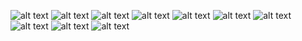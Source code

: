 ![alt text](https://github.com/ritabt/A-Survey-on-Regularization-Techniques-for-Machine-Learning-Models/blob/main/pdf_imgs/CS168_Final_Project%20(1)-01.jpg?raw=true)
![alt text](https://github.com/ritabt/A-Survey-on-Regularization-Techniques-for-Machine-Learning-Models/blob/main/pdf_imgs/CS168_Final_Project%20(1)-02.jpg?raw=true)
![alt text](https://github.com/ritabt/A-Survey-on-Regularization-Techniques-for-Machine-Learning-Models/blob/main/pdf_imgs/CS168_Final_Project%20(1)-03.jpg?raw=true)
![alt text](https://github.com/ritabt/A-Survey-on-Regularization-Techniques-for-Machine-Learning-Models/blob/main/pdf_imgs/CS168_Final_Project%20(1)-04.jpg?raw=true)
![alt text](https://github.com/ritabt/A-Survey-on-Regularization-Techniques-for-Machine-Learning-Models/blob/main/pdf_imgs/CS168_Final_Project%20(1)-05.jpg?raw=true)
![alt text](https://github.com/ritabt/A-Survey-on-Regularization-Techniques-for-Machine-Learning-Models/blob/main/pdf_imgs/CS168_Final_Project%20(1)-06.jpg?raw=true)
![alt text](https://github.com/ritabt/A-Survey-on-Regularization-Techniques-for-Machine-Learning-Models/blob/main/pdf_imgs/CS168_Final_Project%20(1)-07.jpg?raw=true)
![alt text](https://github.com/ritabt/A-Survey-on-Regularization-Techniques-for-Machine-Learning-Models/blob/main/pdf_imgs/CS168_Final_Project%20(1)-08.jpg?raw=true)
![alt text](https://github.com/ritabt/A-Survey-on-Regularization-Techniques-for-Machine-Learning-Models/blob/main/pdf_imgs/CS168_Final_Project%20(1)-09.jpg?raw=true)
![alt text](https://github.com/ritabt/A-Survey-on-Regularization-Techniques-for-Machine-Learning-Models/blob/main/pdf_imgs/CS168_Final_Project%20(1)-10.jpg?raw=true)
